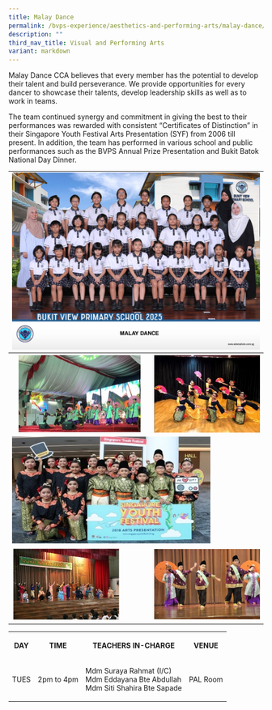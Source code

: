 ```yaml
---
title: Malay Dance
permalink: /bvps-experience/aesthetics-and-performing-arts/malay-dance/
description: ""
third_nav_title: Visual and Performing Arts
variant: markdown
---
```

<p>Malay Dance CCA believes that every member has the potential to develop
their talent and build perseverance. We provide opportunities for every
dancer to showcase their talents, develop leadership skills as well as
to work in teams.&nbsp;</p>
<p>The team continued synergy and commitment in giving the best to their
performances was rewarded with consistent “Certificates of Distinction”
in their Singapore Youth Festival Arts Presentation (SYF) from 2006 till
present. In addition, the team has performed in various school and public
performances such as the BVPS Annual Prize Presentation and Bukit Batok
National Day Dinner.</p>
<table style="minWidth: 50px">
<colgroup>
<col>
<col>
</colgroup>
<tbody>
<tr>
<td rowspan="1" colspan="2">
<div class="isomer-image-wrapper">
<img style="width: 100%" height="auto" width="100%" alt="" src="/images/CCE/CCA Formal Group Picture/malay_dance.jpg">
</div>
</td>
</tr>
<tr>
<th rowspan="1" colspan="1">
<div class="isomer-image-wrapper">
<img style="width: 90%;" height="auto" width="100%" alt="" src="/images/BVPS%20Experience/Co%20Curricular%20Activities/Aesthetics%20and%20Performing%20Arts/MALAY%20DANCE/M1.jpg">
</div>
</th>
<th rowspan="1" colspan="1">
<div class="isomer-image-wrapper">
<img style="width: 100%;" height="auto" width="100%" alt="" src="/images/BVPS%20Experience/Co%20Curricular%20Activities/Aesthetics%20and%20Performing%20Arts/MALAY%20DANCE/M3.jpg">
</div>
</th>
</tr>
<tr>
<td rowspan="1" colspan="2">
<div class="isomer-image-wrapper">
<img style="width: 80%;" height="auto" width="100%" alt="" src="/images/BVPS%20Experience/Co%20Curricular%20Activities/Aesthetics%20and%20Performing%20Arts/MALAY%20DANCE/M2.jpg">
</div>
</td>
</tr>
<tr>
<td rowspan="1" colspan="1">
<div class="isomer-image-wrapper">
<img style="width: 80%;" height="auto" width="100%" alt="" src="/images/BVPS%20Experience/Co%20Curricular%20Activities/Aesthetics%20and%20Performing%20Arts/MALAY%20DANCE/M4.jpg">
</div>
</td>
<td rowspan="1" colspan="1">
<div class="isomer-image-wrapper">
<img style="width: 100%;" height="auto" width="100%" alt="" src="/images/BVPS%20Experience/Co%20Curricular%20Activities/Aesthetics%20and%20Performing%20Arts/MALAY%20DANCE/M5.jpg">
</div>
</td>
</tr>
</tbody>
</table>
<table style="minWidth: 100px">
<colgroup>
<col>
<col>
<col>
<col>
</colgroup>
<tbody>
<tr>
<th rowspan="1" colspan="1">
<p>DAY</p>
</th>
<th rowspan="1" colspan="1">
<p>TIME</p>
</th>
<th rowspan="1" colspan="1">
<p>TEACHERS IN-CHARGE</p>
</th>
<th rowspan="1" colspan="1">
<p>VENUE</p>
</th>
</tr>
<tr>
<td rowspan="1" colspan="1">
<p>TUES</p>
</td>
<td rowspan="1" colspan="1">
<p>2pm to 4pm</p>
</td>
<td rowspan="1" colspan="1">
<p>Mdm Suraya Rahmat (I/C)
<br>Mdm Eddayana Bte Abdullah
<br>Mdm Siti Shahira Bte Sapade</p>
</td>
<td rowspan="1" colspan="1">
<p>PAL Room</p>
</td>
</tr>
</tbody>
</table>
<p></p>
